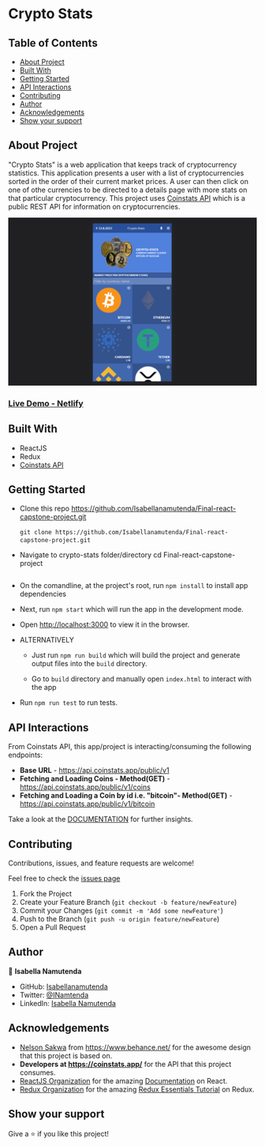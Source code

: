# Crypto Stats

## Table of Contents

- [About Project](#about-project)
- [Built With](#built-with)
- [Getting Started](#getting-started)
- [API Interactions](#api-interactions)
- [Contributing](#contributing)
- [Author](#author)
- [Acknowledgements](#acknowledgements)
- [Show your support](#show-your-support)

## About Project

"Crypto Stats" is a web application that keeps track of cryptocurrency statistics. This application presents a user with a list of cryptocurrencies sorted in the order of their current market prices. A user can then click on one of othe currencies to be directed to a details page with more stats on that particular cryptocurrency.
This project uses [Coinstats API](https://documenter.getpostman.com/view/5734027/RzZ6Hzr3?version=latest) which is a public REST API for information on cryptocurrencies.

![screenshot](./src/assets/images/screenshot.png)

### [Live Demo - Netlify](https://crypto-statistics.netlify.app/)



## Built With

- ReactJS
- Redux
- [Coinstats API](https://documenter.getpostman.com/view/5734027/RzZ6Hzr3?version=latest)

## Getting Started

- Clone this repo <https://github.com/Isabellanamutenda/Final-react-capstone-project.git>

    ```cd Desktop
    git clone https://github.com/Isabellanamutenda/Final-react-capstone-project.git

- Navigate to crypto-stats folder/directory
          cd Final-react-capstone-project
    ```cd Final-react-capstone-project
    ```

- On the comandline, at the project's root, run ```npm install``` to install app dependencies

- Next, run ```npm start``` which will run the app in the development mode.

- Open [http://localhost:3000](http://localhost:3000) to view it in the browser.

- ALTERNATIVELY

  - Just run ```npm run build``` which will build the project and generate output files into the ```build``` directory.

  - Go to ```build``` directory and manually open ```index.html``` to interact with the app

- Run ```npm run test``` to run tests.

## API Interactions

From Coinstats API, this app/project is interacting/consuming the following endpoints:

- **Base URL** - <https://api.coinstats.app/public/v1>
- **Fetching and Loading Coins - Method(GET)** - <https://api.coinstats.app/public/v1/coins>
- **Fetching and Loading a Coin by id i.e. "bitcoin"- Method(GET)** - <https://api.coinstats.app/public/v1/bitcoin>

Take a look at the [DOCUMENTATION](https://documenter.getpostman.com/view/5734027/RzZ6Hzr3?version=latest) for further insights.

## Contributing

Contributions, issues, and feature requests are welcome!

Feel free to check the [issues page](https://github.com/Isabellanamutenda/Final-react-capstone-project/issues)

  1. Fork the Project
  2. Create your Feature Branch (`git checkout -b feature/newFeature`)
  3. Commit your Changes (`git commit -m 'Add some newFeature'`)
  4. Push to the Branch (`git push -u origin feature/newFeature`)
  5. Open a Pull Request

## Author

👤 **Isabella Namutenda**

- GitHub: [Isabellanamutenda](https://github.com/Isabellanamutenda)
- Twitter: [@INamtenda](https://twitter.com/INamtenda)
- LinkedIn: [Isabella Namutenda](https://www.linkedin.com/in/isabella-namutenda/)


## Acknowledgements

- [Nelson Sakwa](https://www.behance.net/sakwadesignstudio) from <https://www.behance.net/> for the awesome design that this project is based on.
- **Developers at <https://coinstats.app/>** for the API that this project consumes.
- [ReactJS Organization](https://reactjs.org/) for the amazing [Documentation](https://reactjs.org/docs/getting-started.html) on React.
- [Redux Organization](https://redux.js.org/) for the amazing [Redux Essentials Tutorial](https://redux.js.org/tutorials/essentials/part-1-overview-concepts) on Redux.

## Show your support

Give a ⭐️ if you like this project!

